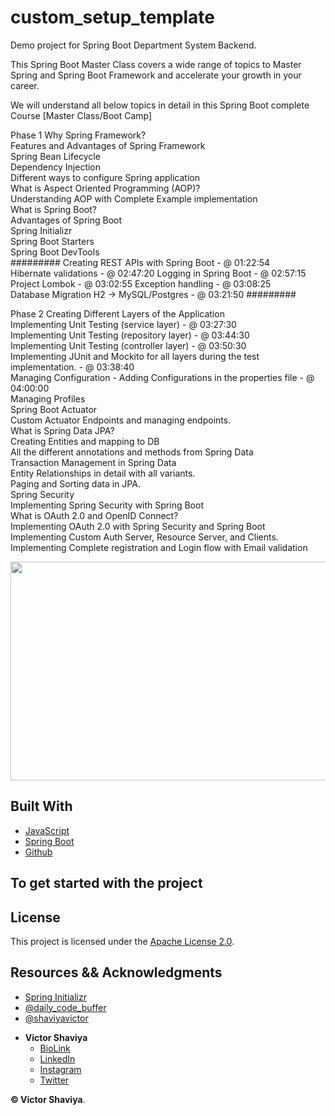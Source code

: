 # custom_setup_template
Demo project for Spring Boot Department System Backend.

This Spring Boot Master Class covers a wide range of topics to Master Spring and Spring Boot Framework and accelerate your growth in your career.

We will understand all below topics in detail in this Spring Boot complete Course [Master Class/Boot Camp]

  Phase 1
Why Spring Framework?           
Features and Advantages of Spring Framework           
Spring Bean Lifecycle         
Dependency Injection    
Different ways to configure Spring application      
What is Aspect Oriented Programming (AOP)?      
Understanding AOP with Complete Example implementation        
What is Spring Boot?            
Advantages of Spring Boot         
Spring Initializr         
Spring Boot Starters           
Spring Boot DevTools    
    #########
Creating REST APIs with Spring Boot   - @ 01:22:54   
Hibernate validations   - @ 02:47:20
Logging in Spring Boot    - @ 02:57:15
Project Lombok   - @ 03:02:55
Exception handling   - @ 03:08:25       
Database Migration H2 -> MySQL/Postgres   - @ 03:21:50
    #########

  Phase 2
Creating Different Layers of the Application      
Implementing Unit Testing (service layer)   - @ 03:27:30     
    Implementing Unit Testing (repository layer)   - @ 03:44:30   
  Implementing Unit Testing (controller layer)   - @ 03:50:30    
Implementing JUnit and Mockito for all layers during the test implementation.   - @ 03:38:40    
Managing Configuration - Adding Configurations in the properties file   - @ 04:00:00    
Managing Profiles     
Spring Boot Actuator      
Custom Actuator Endpoints and managing endpoints.     
What is Spring Data JPA?      
Creating Entities and mapping to DB     
All the different annotations and methods from Spring Data      
Transaction Management in Spring Data     
Entity Relationships in detail with all variants.     
Paging and Sorting data in JPA.       
Spring Security     
Implementing Spring Security with Spring Boot     
What is OAuth 2.0 and OpenID Connect?     
Implementing OAuth 2.0 with Spring Security and Spring Boot     
Implementing Custom Auth Server, Resource Server, and Clients.      
Implementing Complete registration and Login flow with Email validation     

<img src="#" width="600" height="350" alt="">             

## Built With

* [JavaScript](https://developer.mozilla.org/en-US/docs/Web/JavaScript)
* [Spring Boot](https://docs.spring.io/spring-boot/docs/current/reference/htmlsingle/)
* [Github](https://github.com/ShaviyaVictor/shaviya)

## To get started with the project
####

## License

This project is licensed under the [Apache License 2.0](https://github.com/ShaviyaVictor/custom_setup_template/blob/main/LICENSE).

## Resources && Acknowledgments
- [Spring Initializr](https://start.spring.io/#!type=maven-project&language=java&platformVersion=3.0.6&packaging=jar&jvmVersion=17&groupId=com.shavic&artifactId=department&name=department&description=Spring%20Boot%20Department%20RESTful%20API%20project%20geared%20towards%20learning%20Spring%20Boot%20and%20its%20convention...&packageName=com.shavic.department&dependencies=web,h2)
- [@daily_code_buffer](https://www.youtube.com/watch?v=zvR-Oif_nxg&t=7665s)
- [@shaviyavictor](https://www.youtube.com/watch?v=xz_7l0qyVrw)


* **Victor Shaviya**
    - [BioLink](https://bio.link/shaviya)
    - [LinkedIn](https://www.linkedin.com/in/ShaviyaVictor/)
    - [Instagram](https://www.instagram.com/shaviyavictor/)
    - [Twitter](https://twitter.com/ShaviyaVictor)


**© Victor Shaviya**.